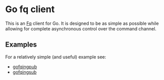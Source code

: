 # Go fq client

This is an [Fq](https://github.com/circonus-labs/fq) client for
Go.  It is designed to be as simple as possible while allowing
for complete asynchronous control over the command channel.

## Examples

For a relatively simple (and useful) example see:

  * [gofqingpub](https://github.com/postwait/gofq/blob/master/gofqingpub/gofqingpub.go)
  * [gofqingsub](https://github.com/postwait/gofq/blob/master/gofqingsub/gofqingsub.go)


